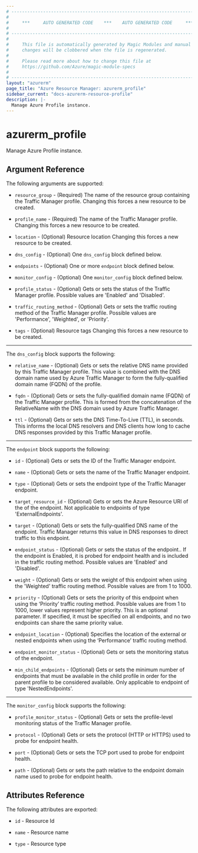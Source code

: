```yaml
---
# ----------------------------------------------------------------------------
#
#     ***     AUTO GENERATED CODE    ***    AUTO GENERATED CODE     ***
#
# ----------------------------------------------------------------------------
#
#     This file is automatically generated by Magic Modules and manual
#     changes will be clobbered when the file is regenerated.
#
#     Please read more about how to change this file at
#     https://github.com/Azure/magic-module-specs
#
# ----------------------------------------------------------------------------
layout: "azurerm"
page_title: "Azure Resource Manager: azurerm_profile"
sidebar_current: "docs-azurerm-resource-profile"
description: |-
  Manage Azure Profile instance.
---
```


# azurerm_profile

Manage Azure Profile instance.


## Argument Reference

The following arguments are supported:

* `resource_group` - (Required) The name of the resource group containing the Traffic Manager profile. Changing this forces a new resource to be created.

* `profile_name` - (Required) The name of the Traffic Manager profile. Changing this forces a new resource to be created.

* `location` - (Optional) Resource location Changing this forces a new resource to be created.

* `dns_config` - (Optional) One `dns_config` block defined below.

* `endpoints` - (Optional) One or more `endpoint` block defined below.

* `monitor_config` - (Optional) One `monitor_config` block defined below.

* `profile_status` - (Optional) Gets or sets the status of the Traffic Manager profile.  Possible values are 'Enabled' and 'Disabled'.

* `traffic_routing_method` - (Optional) Gets or sets the traffic routing method of the Traffic Manager profile.  Possible values are 'Performance', 'Weighted', or 'Priority'.

* `tags` - (Optional) Resource tags Changing this forces a new resource to be created.

---

The `dns_config` block supports the following:

* `relative_name` - (Optional) Gets or sets the relative DNS name provided by this Traffic Manager profile.  This value is combined with the DNS domain name used by Azure Traffic Manager to form the fully-qualified domain name (FQDN) of the profile.

* `fqdn` - (Optional) Gets or sets the fully-qualified domain name (FQDN) of the Traffic Manager profile.  This is formed from the concatenation of the RelativeName with the DNS domain used by Azure Traffic Manager.

* `ttl` - (Optional) Gets or sets the DNS Time-To-Live (TTL), in seconds.  This informs the local DNS resolvers and DNS clients how long to cache DNS responses provided by this Traffic Manager profile.

---

The `endpoint` block supports the following:

* `id` - (Optional) Gets or sets the ID of the Traffic Manager endpoint.

* `name` - (Optional) Gets or sets the name of the Traffic Manager endpoint.

* `type` - (Optional) Gets or sets the endpoint type of the Traffic Manager endpoint.

* `target_resource_id` - (Optional) Gets or sets the Azure Resource URI of the of the endpoint.  Not applicable to endpoints of type 'ExternalEndpoints'.

* `target` - (Optional) Gets or sets the fully-qualified DNS name of the endpoint.  Traffic Manager returns this value in DNS responses to direct traffic to this endpoint.

* `endpoint_status` - (Optional) Gets or sets the status of the endpoint..  If the endpoint is Enabled, it is probed for endpoint health and is included in the traffic routing method.  Possible values are 'Enabled' and 'Disabled'.

* `weight` - (Optional) Gets or sets the weight of this endpoint when using the 'Weighted' traffic routing method. Possible values are from 1 to 1000.

* `priority` - (Optional) Gets or sets the priority of this endpoint when using the ‘Priority’ traffic routing method. Possible values are from 1 to 1000, lower values represent higher priority. This is an optional parameter.  If specified, it must be specified on all endpoints, and no two endpoints can share the same priority value.

* `endpoint_location` - (Optional) Specifies the location of the external or nested endpoints when using the ‘Performance’ traffic routing method.

* `endpoint_monitor_status` - (Optional) Gets or sets the monitoring status of the endpoint.

* `min_child_endpoints` - (Optional) Gets or sets the minimum number of endpoints that must be available in the child profile in order for the parent profile to be considered available. Only applicable to endpoint of type 'NestedEndpoints'.

---

The `monitor_config` block supports the following:

* `profile_monitor_status` - (Optional) Gets or sets the profile-level monitoring status of the Traffic Manager profile.

* `protocol` - (Optional) Gets or sets the protocol (HTTP or HTTPS) used to probe for endpoint health.

* `port` - (Optional) Gets or sets the TCP port used to probe for endpoint health.

* `path` - (Optional) Gets or sets the path relative to the endpoint domain name used to probe for endpoint health.

## Attributes Reference

The following attributes are exported:

* `id` - Resource Id

* `name` - Resource name

* `type` - Resource type
